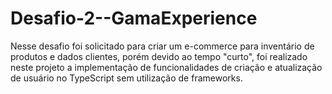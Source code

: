 # Desafio-2--GamaExperience

Nesse desafio foi solicitado para criar um e-commerce para inventário de produtos e dados clientes, porém devido ao tempo "curto", foi realizado neste projeto a implementação de funcionalidades de criação e atualização de usuário no TypeScript sem utilização de frameworks.
